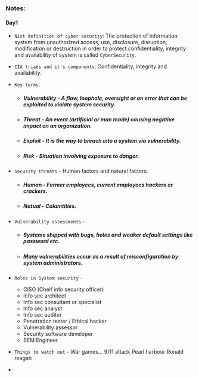 ### Notes:

#### Day1 

* `Nist definition of cyber security`: The protection of information system from unauthorized access, use, disclosure, disruption, modification or destruction in order to protect confidentiality, integrity and availability of system is called `CyberSecurity`.
* `CIA triads and it's components`: Confidentiality, integrity and availability.

* `Key terms`: 
  * ##### Vulnerability - A flaw, loophole, oversight or an error that can be exploited to violate system security.
  * ##### Threat - An event (artificial or man made) causing negative impact on an organization.
  * ##### Exploit - It is the way to breach into a system via vulnerability.
  * ##### Risk - Situation involving exposure to danger.
* `Security threats` - Human factors and natural factors.   
  * ##### Human - Former employees, current employees hackers or crackers. 
  * ##### Natual - Calamtities.
* `Vulnerability assessments` - 
  * ##### Systems shipped with bugs, holes and weaker default settings like password etc.
  * ##### Many vulnerabilities occur as a result of misconfiguration by system administrators.
* `Roles in System security` -
  * CISO (Cheif info security officer)
  * Info sec architect
  * Info sec consultant or specialist
  * Info sec analyst
  * Info sec auditor
  * Penetration tester / Ethical hacker
  * Vulnerability assessor
  * Security software developer
  * SEM Engineer
* `Things to watch out` - War games... 9/11 attack Pearl harbour Ronald reagan
* 
